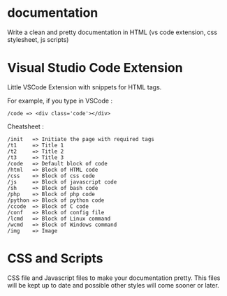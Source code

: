 # documentation
Write a clean and pretty documentation in HTML (vs code extension, css stylesheet, js scripts)
  

# Visual Studio Code Extension
Little VSCode Extension with snippets for HTML tags.

For example, if you type in VSCode :
```
/code => <div class='code'></div>
```

Cheatsheet :
```
/init   => Initiate the page with required tags
/t1     => Title 1
/t2     => Title 2
/t3     => Title 3
/code   => Default block of code
/html   => Block of HTML code
/css    => Block of css code
/js     => Block of javascript code
/sh     => Block of bash code
/php    => Block of php code
/python => Block of python code
/ccode  => Block of C code
/conf   => Block of config file
/lcmd   => Block of Linux command
/wcmd   => Block of Windows command
/img    => Image
```
  

# CSS and Scripts
CSS file and Javascript files to make your documentation pretty.
This files will be kept up to date and possible other styles will come sooner or later.